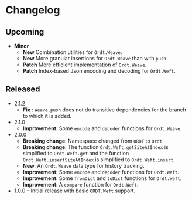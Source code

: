 # Changelog

## Upcoming

* **Minor**
    * **New** Combination utilities for `Ordt.Weave`.
    * **New** More granular insertions for `Ordt.Weave` than with `push`.
    * **Patch** More efficient implementation of `Ordt.Weave`.
    * **Patch** Index-based Json encoding and decoding for `Ordt.Weft`.
    
## Released

* 2.1.2
    * **Fix** : `Weave.push` does not do transitive dependencies for the branch to which it is added.
* 2.1.0
    * **Improvement**: Some `encode` and `decoder` functions for `Ordt.Weave`.
* 2.0.0
    * **Breaking change**: Namespace changed from `ORDT` to `Ordt`.
    * **Breaking change**: The function `Ordt.Weft.getSiteAtIndex` is simplified to `Ordt.Weft.get`
        and the function `Ordt.Weft.insertSiteAtIndex` is simplified to `Ordt.Weft.insert`.
    * **New**: An `Ordt.Weave` data type for history tracking.
    * **Improvement**: Some `encode` and `decoder` functions for `Ordt.Weft`.
    * **Improvement**: Some `fromDict` and `toDict` functions for `Ordt.Weft`.
    * **Improvement**: A `compare` function for `Ordt.Weft`.
* 1.0.0 – Initial release with basic `ORDT.Weft` support.